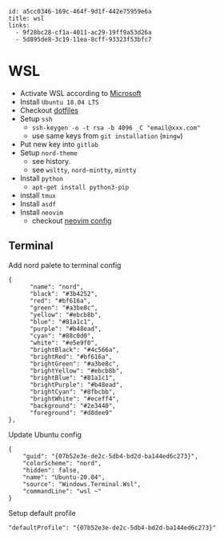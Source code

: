 ```
id: a5cc0346-169c-464f-9d1f-442e75959e6a
title: wsl
links:
  - 9f28bc28-cf1a-4011-ac29-19ff9a53d26a
  - 5d895de8-3c19-11ea-8cff-93323f53bfc7
```

# WSL

* Activate WSL according to [Microsoft][3]
* Install `Ubuntu 18.04 LTS`
* Checkout [dotfiles][1]
* Setup `ssh`
  * `ssh-keygen -o -t rsa -b 4096 _C "email@xxx.com"`
  * use same keys from `git installation` (`mingw`)
* Put new key into `gitlab`
* Setup `nord-theme`
  * see history.
  * see `wsltty`, `nord-mintty`, `mintty`
* Install `python`
  * `apt-get install python3-pip`
* install `tmux`
* Install `asdf`
* Install `neovim`
  * checkout [neovim config][2]

## Terminal

Add nord palete to terminal config

```
{
      "name": "nord",
      "black": "#3b4252",
      "red": "#bf616a",
      "green": "#a3be8c",
      "yellow": "#ebcb8b",
      "blue": "#81a1c1",
      "purple": "#b48ead",
      "cyan": "#88c0d0",
      "white": "#e5e9f0",
      "brightBlack": "#4c566a",
      "brightRed": "#bf616a",
      "brightGreen": "#a3be8c",
      "brightYellow": "#ebcb8b",
      "brightBlue": "#81a1c1",
      "brightPurple": "#b48ead",
      "brightCyan": "#8fbcbb",
      "brightWhite": "#eceff4",
      "background": "#2e3440",
      "foreground": "#d8dee9"
},
```

Update Ubuntu config

```
{
    "guid": "{07b52e3e-de2c-5db4-bd2d-ba144ed6c273}",
    "colorScheme": "nord",
    "hidden": false,
    "name": "Ubuntu-20.04",
    "source": "Windows.Terminal.Wsl",
    "commandLine": "wsl ~"
}
```

Setup default profile

```
"defaultProfile": "{07b52e3e-de2c-5db4-bd2d-ba144ed6c273}"
```

[1]: https://github.com/enter-haken/dotfiles
[2]: https://github.com/enter-haken/neovim-config
[3]: https://docs.microsoft.com/en-us/windows/wsl/install-win10
